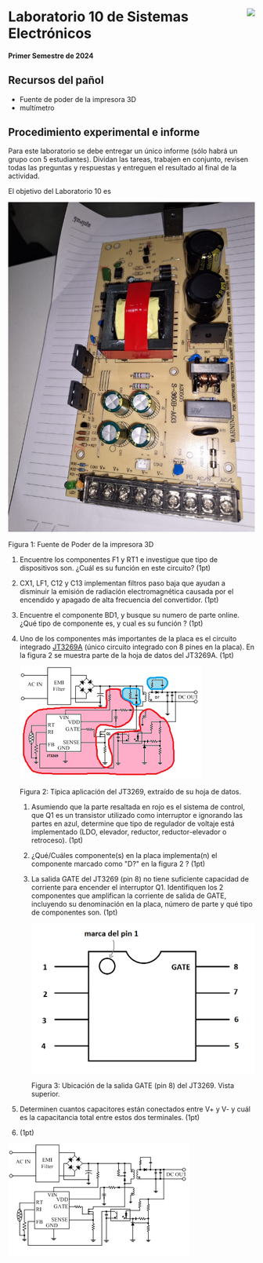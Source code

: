 # <img src="https://julianodb.github.io/SISTEMAS_ELECTRONICOS_PARA_INGENIERIA_BIOMEDICA/img/logo_fing.png?raw=true" align="right" height="45"> Laboratorio 10 de Sistemas Electrónicos
#### Primer Semestre de 2024

## Recursos del pañol

- Fuente de poder de la impresora 3D
- multímetro

## Procedimiento experimental e informe

Para este laboratorio se debe entregar un único informe (sólo habrá un grupo con 5 estudiantes). Dividan las tareas, trabajen en conjunto, revisen todas las preguntas y respuestas y entreguen el resultado al final de la actividad.

El objetivo del Laboratorio 10 es 

![photo](../img/LA_photo.jpeg)

Figura 1: Fuente de Poder de la impresora 3D

1. Encuentre los componentes F1 y RT1 e investigue que tipo de dispositivos son. ¿Cuál es su función en este circuito? (1pt)

1. CX1, LF1, C12 y C13 implementan filtros paso baja que ayudan a disminuir la emisión de radiación electromagnética causada por el encendido y apagado de alta frecuencia del convertidor.  (1pt)

1. Encuentre el componente BD1, y busque su numero de parte online. ¿Qué tipo de componente es, y cual es su función ? (1pt)

1. Uno de los componentes más importantes de la placa es el circuito integrado [JT3269A](https://www-sz--just-cn.translate.goog/product/32.html?_x_tr_sch=http&_x_tr_sl=zh-CN&_x_tr_tl=en&_x_tr_hl=en&_x_tr_pto=sc) (único circuito integrado con 8 pines en la placa). En la figura 2 se muestra parte de la hoja de datos del JT3269A. (1pt)

    ![photo](../img/LA_JT3269A_annotated.png)

    Figura 2: Típica aplicación del JT3269, extraído de su hoja de datos.

    1. Asumiendo que la parte resaltada en rojo es el sistema de control, que Q1 es un transistor utilizado como interruptor e ignorando las partes en azul, determine que tipo de regulador de voltaje está implementado (LDO, elevador, reductor, reductor-elevador o retroceso). (1pt)

    1. ¿Qué/Cuáles componente(s) en la placa implementa(n) el componente marcado como "D?" en la figura 2 ? (1pt)

    1. La salida GATE del JT3269 (pin 8) no tiene suficiente capacidad de corriente para encender el interruptor Q1. Identifiquen los 2 componentes que amplifican la corriente de salida de GATE, incluyendo su denominación en la placa, número de parte y qué tipo de componentes son. (1pt)
    
        ![pin8](../img/LA_SOIC8.png)

        Figura 3: Ubicación de la salida GATE (pin 8) del JT3269. Vista superior.

1. Determinen cuantos capacitores están conectados entre V+ y V- y cuál es la capacitancia total entre estos dos terminales. (1pt)

1.  (1pt)



![photo](../img/LA_JT3269A.png)

